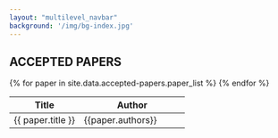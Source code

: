 ```yaml
---
layout: "multilevel_navbar"
background: '/img/bg-index.jpg'
---
```


## ACCEPTED PAPERS

<table border=10 frame=void rules=rows>
  <tr>
    <th style="width:40%">Title</th>
    <th >Author</th>
  </tr>
{% for paper in site.data.accepted-papers.paper_list %}
  <tr>
    <td>{{ paper.title }}</td>
    <td>{{paper.authors}}</td>
  </tr>
{% endfor %}
</table>


